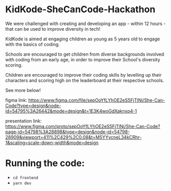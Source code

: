 # KidKode-SheCanCode-Hackathon

We were challenged with creating and developing an app - within 12 hours - that can be used to improve diversity in tech!

KidKode is aimed at engaging children as young as 5 years old to engage with the basics of coding. 

Schools are encouraged to get children from diverse backgrounds involved with coding from an early age, in order to improve their School's diversity scoring.

Children are encouraged to improve their coding skills by levelling up their characters and scoring high on the leaderboard at their respective schools.

See more below!

figma link: https://www.figma.com/file/sepOoYfLYhOE2eS5FjTlNi/She-Can-Code?type=design&node-id=54795%3A26442&mode=design&t=1E3K4woGdXaknxp4-1

presentation link: https://www.figma.com/proto/sepOoYfLYhOE2eS5FjTlNi/She-Can-Code?page-id=54798%3A28898&type=design&node-id=54798-28909&viewport=411%2C429%2C0.08&t=M5YYycneL34kCRhr-1&scaling=scale-down-width&mode=design

# Running the code:
- `cd frontend`
- `yarn dev`
